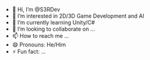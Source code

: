 - 👋 Hi, I’m @S3RDev
- 👀 I’m interested in 2D/3D Game Development and AI
- 🌱 I’m currently learning Unity/C#
- 💞️ I’m looking to collaborate on ...
- 📫 How to reach me ...
- 😄 Pronouns: He/Him
- ⚡ Fun fact: ...

<!---
S3RDev/S3RDev is a ✨ special ✨ repository because its `README.md` (this file) appears on your GitHub profile.
You can click the Preview link to take a look at your changes.
--->
